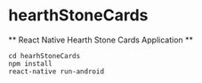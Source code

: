 # hearthStoneCards
** React Native Hearth Stone Cards Application **

```
cd hearhStoneCards 
npm install
react-native run-android
```
